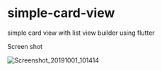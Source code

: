 # simple-card-view
simple card view with list view builder using flutter

Screen shot


![Screenshot_20191001_101414](https://user-images.githubusercontent.com/38497682/65935084-6dea9300-e435-11e9-9f37-2d40734fb52d.png)

